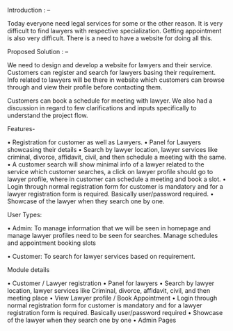 Introduction : –

Today everyone need legal services for some or the other reason. It is very difficult to find lawyers with respective specialization. Getting appointment is also very difficult. There is a need to have a website for doing all this.


Proposed Solution : –

We need to design and develop a website for lawyers and their service. Customers can register and search for lawyers basing their requirement. Info related to lawyers will be there in website which customers can browse through and view their profile before contacting them.

Customers can book a schedule for meeting with lawyer. We also had a discussion in regard to few clarifications and inputs specifically to understand the project flow.


Features-

•	Registration for customer as well as Lawyers.
•	Panel for Lawyers showcasing their details
•	Search by lawyer location, lawyer services like criminal, divorce, affidavit, civil, and then schedule a meeting with the same.
•	A customer search will show minimal info of a lawyer related to the service which customer searches, a click on lawyer profile should go to lawyer profile, where in customer can schedule a meeting and book a slot.
•	Login through normal registration form for customer is mandatory and for a lawyer registration form is required. Basically user/password required.
•	Showcase of the lawyer when they search one by one.
 
User Types:

•	Admin: To manage information that we will be seen in homepage and manage lawyer profiles need to be seen for searches. Manage schedules and appointment booking slots 

•	Customer: To search for lawyer services based on requirement.


Module details

•	Customer / Lawyer registration
•	Panel for lawyers
•	Search by lawyer location, lawyer services like Criminal, divorce, affidavit, civil, and then meeting place
•	View Lawyer profile / Book Appointment 
•	Login through normal registration form for customer is mandatory and for a lawyer registration form is required. Basically user/password required 
•	Showcase of the lawyer when they search one by one
•	Admin Pages
